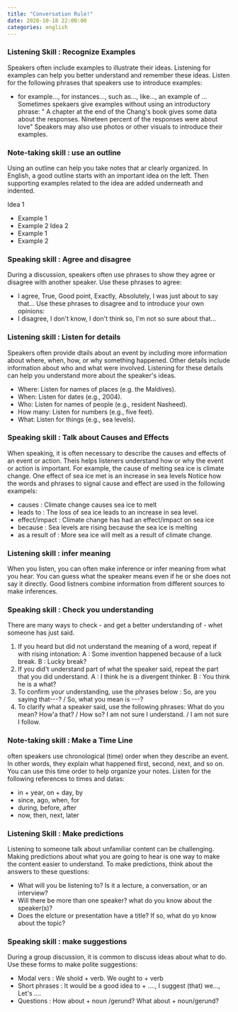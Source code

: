```yaml
---
title: "Conversation Rule!"
date: 2020-10-18 22:00:00
categories: english
---
```



### Listening Skill : Recognize Examples
Speakers often include examples to illustrate their ideas.
Listening for examples can help you better understand and remember these ideas. Listen for the following phrases that speakers use to introduce examples:
- for example..., for instances..., such as..., like..., an example of ...
Sometimes spekaers give examples without using an introductory phrase:
" A chapter at the end of the Chang's book gives some data about the responses. Nineteen percent of the responses were about love"
Speakers may also use photos or other visuals to introduce their examples.

### Note-taking skill : use an outline
Using an outline can help you take notes that ar clearly organized.
In English, a good outline starts with an important idea on the left.
Then supporting examples related to the idea are added underneath and indented.

Idea 1
- Example 1
- Example 2
Idea 2
- Example 1
- Example 2

### Speaking skill : Agree and disagree
During a discussion, speakers often use phrases to show they agree or disagree with another speaker.
Use these phrases to agree:
- I agree, True, Good point, Exactly, Absolutely, I was just about to say that...
Use these phrases to disagree and to introduce your own opinions:
- I disagree, I don't know, I don't think so, I'm not so sure about that...

### Listening skill : Listen for details
Speakers often provide dtails about an event by including more information about where, when, how, or why something happened.
Other details include information about who and what were involved. Listening for these details can help you understand more about the speaker's ideas.
- Where: Listen for names of places (e.g. the Maldives).
- When:  Listen for dates (e.g., 2004).
- Who: Listen for names of people (e.g., resident Nasheed).
- How many: Listen for numbers (e.g., five feet).
- What: Listen for things (e.g., sea levels).

### Speaking skill : Talk about Causes and Effects
When speaking, it is often necessary to describe the causes and effects of an event or action.
Theis helps listeners understand how or why the event or action is important.
For example, the cause of melting sea ice is climate change. One effect of sea ice met is an increase in sea levels
Notice how the words and phrases to signal cause and effect are used in the following exampels:
- causes  : Climate change causes sea ice to melt
- leads to : The loss of sea ice leads to an increase in sea level.
- effect/impact : Climate change has had an effect/impact on sea ice
- because : Sea levels are rising because the sea ice is melting
- as a result of : More sea ice will melt as a result of climate change.

### Listening skill : infer meaning
When you listen, you can often make inference or infer meaning from what you hear.
You can guess what the speaker means even if he or she does not say it directly.
Good listners combine information from different sources to make inferences.

### Speaking skill : Check you understanding
There are many ways to check - and get a better understanding of - whet someone has just said.
1. If you heard but did not understand the meaning of a word, repeat if with rising intonation:
  A : Some invention happened because of a luck break.
  B : Lucky break?
2. If you did't understand part of what the speaker said, repeat the part that you did understand.
  A : I think he is a divergent thinker.
  B : You think he is a what?
3. To confirm your understanding, use the phrases below : 
  So, are you saying that---? / So, what you mean is ---?
4. To clarify what a speaker said, use the following phrases:
  What do you mean?
  How'a that? / How so?
  I am not sure I understand. / I am not sure I follow.
  
### Note-taking skill : Make a Time Line
often speakers use chronological (time) order when they describe an event.
In other words, they explain what happened first, second, next, and so on.
You can use this time order to help organize your notes.
Listen for the following references to times and datas:
- in + year, on + day, by
- since, ago, when, for
- during, before, after
- now, then, next, later

### Listening Skill : Make predictions
Listening to someone talk about unfamiliar content can be challenging.
Making predictions about what you are going to hear is one way to make the content easier to understand.
To make predictions, think about the answers to these questions:
- What will you be listening to? Is it a lecture, a conversation, or an interview?
- Will there be more than one speaker? what do you know about the speaker(s)?
- Does the elcture or presentation have a title? If so, what do yo know about the topic?

 ### Speaking skill : make suggestions
 During a group discussion, it is common to discuss ideas about what to do.
 Use these forms to make polite suggestions:
 - Modal vers : We shold + verb. We ought to + verb
 - Short phrases : It would be a good idea to + ...., I suggest (that) we..., Let's ....
 - Questions : How about + noun /gerund? What about + noun/gerund?
